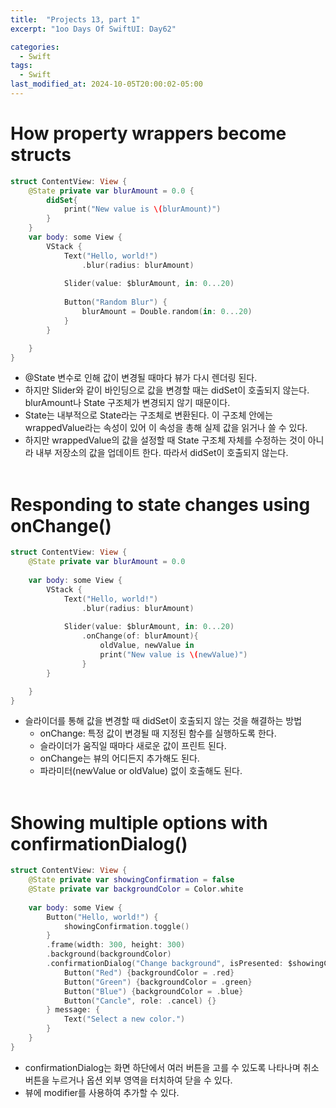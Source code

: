 ```yaml
---
title:  "Projects 13, part 1"
excerpt: "1oo Days Of SwiftUI: Day62"

categories:
  - Swift
tags:
  - Swift
last_modified_at: 2024-10-05T20:00:02-05:00
---
```


# How property wrappers become structs
```Swift
struct ContentView: View {
    @State private var blurAmount = 0.0 {
        didSet{
            print("New value is \(blurAmount)")
        }
    }
    var body: some View {
        VStack {
            Text("Hello, world!")
                .blur(radius: blurAmount)
            
            Slider(value: $blurAmount, in: 0...20)
            
            Button("Random Blur") {
                blurAmount = Double.random(in: 0...20)
            }
        }

    }
}
```
- @State 변수로 인해 값이 변경될 때마다 뷰가 다시 렌더링 된다.
- 하지만 Slider와 같이 바인딩으로 값을 변경할 때는 didSet이 호출되지 않는다. blurAmount나 State 구조체가 변경되지 않기 때문이다.
- State는 내부적으로 State<value>라는 구조체로 변환된다. 이 구조체 안에는 wrappedValue라는 속성이 있어 이 속성을 총해 실제 값을 읽거나 쓸 수 있다.
- 하지만 wrappedValue의 값을 설정할 때 State 구조체 자체를 수정하는 것이 아니라 내부 저장소의 값을 업데이트 한다. 따라서 didSet이 호출되지 않는다.
<br><br>

# Responding to state changes using onChange()

```swift
struct ContentView: View {
    @State private var blurAmount = 0.0
    
    var body: some View {
        VStack {
            Text("Hello, world!")
                .blur(radius: blurAmount)
            
            Slider(value: $blurAmount, in: 0...20)
                .onChange(of: blurAmount){
                    oldValue, newValue in
                    print("New value is \(newValue)")
                }
        }

    }
}
```
- 슬라이더를 통해 값을 변경할 때 didSet이 호출되지 않는 것을 해결하는 방법
    - onChange: 특정 값이 변경될 때 지정된 함수를 실행하도록 한다. 
    - 슬라이더가 움직일 때마다 새로운 값이 프린트 된다.
    - onChange는 뷰의 어디든지 추가해도 된다.
    - 파라미터(newValue or oldValue) 없이 호출해도 된다.<br><br>

# Showing multiple options with confirmationDialog()

```swift
struct ContentView: View {
    @State private var showingConfirmation = false
    @State private var backgroundColor = Color.white
    
    var body: some View {
        Button("Hello, world!") {
            showingConfirmation.toggle()
        }
        .frame(width: 300, height: 300)
        .background(backgroundColor)
        .confirmationDialog("Change background", isPresented: $showingConfirmation){
            Button("Red") {backgroundColor = .red}
            Button("Green") {backgroundColor = .green}
            Button("Blue") {backgroundColor = .blue}
            Button("Cancle", role: .cancel) {}
        } message: {
            Text("Select a new color.")
        }
    }
}
```
- confirmationDialog는 화면 하단에서 여러 버튼을 고를 수 있도록 나타나며 취소 버튼을 누르거나 옵션 외부 영역을 터치하여 닫을 수 있다.
- 뷰에 modifier를 사용하여 추가할 수 있다.
